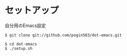 # セットアップ

自分用のEmacs設定

```
$ git clone git://github.com/pogin503/dot-emacs.git
```

```
$ cd dot-emacs
$ ./setup.sh
```
